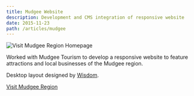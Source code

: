 ```yaml
---
title: Mudgee Website
description: Development and CMS integration of responsive website
date: 2015-11-23
path: /articles/mudgee
---
```


![Visit Mudgee Region Homepage](/images/mudgee.png)

Worked with Mudgee Tourism to develop a responsive website to feature attractions and local businesses of the Mudgee region.

Desktop layout designed by [Wisdom](http://wisdom.com.au).

[Visit Mudgee Region](http://visitmudgeeregion.com.au)
